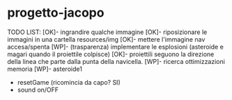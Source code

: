 # progetto-jacopo
TODO LIST:
[OK]- ingrandire qualche immagine
[OK]- riposizionare le immagini in una cartella resources/img
[OK]- mettere l'immagine nav accesa/spenta
[WP]- (trasparenza) implementare le esplosioni (asteroide e magari quando il proiettile colpisce)
[OK]- proiettili seguono la direzione della linea che parte dalla punta della navicella.
[WP]- ricerca ottimizzazioni memoria
[WP]- asteroide1 
- resetGame (ricomincia da capo? SI)
- sound on/OFF